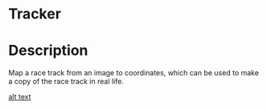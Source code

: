 # Tracker
# Description
Map a race track from an image to coordinates, which can be used to make a copy of the race track in real life.

[alt text](https://github.com/adam-p/markdown-here/raw/master/src/common/images/icon48.png)